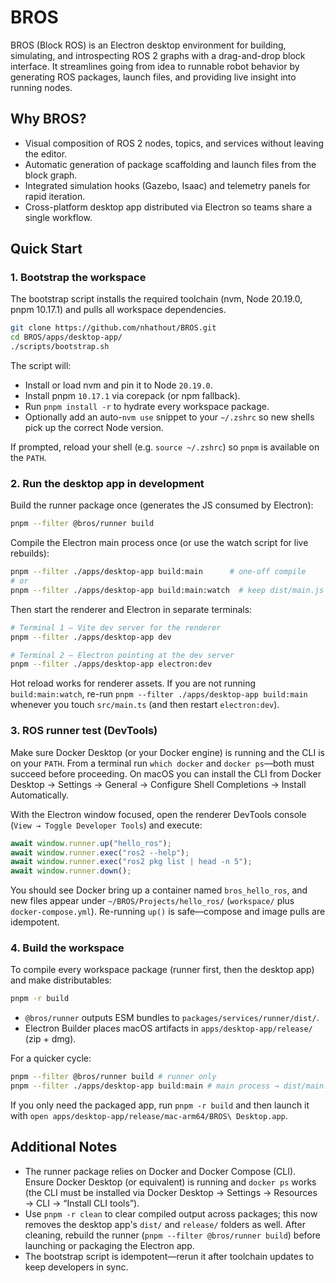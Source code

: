 # BROS

BROS (Block ROS) is an Electron desktop environment for building, simulating, and introspecting ROS 2 graphs with a drag-and-drop block interface. It streamlines going from idea to runnable robot behavior by generating ROS packages, launch files, and providing live insight into running nodes.

## Why BROS?
- Visual composition of ROS 2 nodes, topics, and services without leaving the editor.
- Automatic generation of package scaffolding and launch files from the block graph.
- Integrated simulation hooks (Gazebo, Isaac) and telemetry panels for rapid iteration.
- Cross-platform desktop app distributed via Electron so teams share a single workflow.

## Quick Start

### 1. Bootstrap the workspace

The bootstrap script installs the required toolchain (nvm, Node 20.19.0, pnpm 10.17.1) and pulls all workspace dependencies.

```bash
git clone https://github.com/nhathout/BROS.git
cd BROS/apps/desktop-app/
./scripts/bootstrap.sh
```

The script will:
- Install or load nvm and pin it to Node `20.19.0`.
- Install pnpm `10.17.1` via corepack (or npm fallback).
- Run `pnpm install -r` to hydrate every workspace package.
- Optionally add an auto-`nvm use` snippet to your `~/.zshrc` so new shells pick up the correct Node version.

If prompted, reload your shell (e.g. `source ~/.zshrc`) so `pnpm` is available on the `PATH`.

### 2. Run the desktop app in development

Build the runner package once (generates the JS consumed by Electron):

```bash
pnpm --filter @bros/runner build
```

Compile the Electron main process once (or use the watch script for live rebuilds):

```bash
pnpm --filter ./apps/desktop-app build:main      # one-off compile
# or
pnpm --filter ./apps/desktop-app build:main:watch  # keep dist/main.js up to date
```

Then start the renderer and Electron in separate terminals:

```bash
# Terminal 1 – Vite dev server for the renderer
pnpm --filter ./apps/desktop-app dev

# Terminal 2 – Electron pointing at the dev server
pnpm --filter ./apps/desktop-app electron:dev
```

Hot reload works for renderer assets. If you are not running `build:main:watch`, re-run `pnpm --filter ./apps/desktop-app build:main` whenever you touch `src/main.ts` (and then restart `electron:dev`).

### 3. ROS runner test (DevTools)

Make sure Docker Desktop (or your Docker engine) is running and the CLI is on your `PATH`. From a terminal run `which docker` and `docker ps`—both must succeed before proceeding. On macOS you can install the CLI from Docker Desktop → Settings → General → Configure Shell Completions → Install Automatically.

With the Electron window focused, open the renderer DevTools console (`View → Toggle Developer Tools`) and execute:

```js
await window.runner.up("hello_ros");
await window.runner.exec("ros2 --help");
await window.runner.exec("ros2 pkg list | head -n 5");
await window.runner.down();
```

You should see Docker bring up a container named `bros_hello_ros`, and new files appear under `~/BROS/Projects/hello_ros/` (`workspace/` plus `docker-compose.yml`). Re-running `up()` is safe—compose and image pulls are idempotent. 

### 4. Build the workspace

To compile every workspace package (runner first, then the desktop app) and make distributables:

```bash
pnpm -r build
```

- `@bros/runner` outputs ESM bundles to `packages/services/runner/dist/`.
- Electron Builder places macOS artifacts in `apps/desktop-app/release/` (zip + dmg). 

For a quicker cycle:

```bash
pnpm --filter @bros/runner build # runner only
pnpm --filter ./apps/desktop-app build:main # main process → dist/main.js
```

If you only need the packaged app, run `pnpm -r build` and then launch it with `open apps/desktop-app/release/mac-arm64/BROS\ Desktop.app`.

## Additional Notes
- The runner package relies on Docker and Docker Compose (CLI). Ensure Docker Desktop (or equivalent) is running and `docker ps` works (the CLI must be installed via Docker Desktop → Settings → Resources → CLI → “Install CLI tools”).
- Use `pnpm -r clean` to clear compiled output across packages; this now removes the desktop app's `dist/` and `release/` folders as well. After cleaning, rebuild the runner (`pnpm --filter @bros/runner build`) before launching or packaging the Electron app.
- The bootstrap script is idempotent—rerun it after toolchain updates to keep developers in sync.
